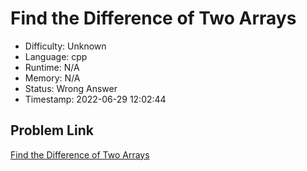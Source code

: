 # Find the Difference of Two Arrays

- Difficulty: Unknown
- Language: cpp
- Runtime: N/A
- Memory: N/A
- Status: Wrong Answer
- Timestamp: 2022-06-29 12:02:44

## Problem Link
[Find the Difference of Two Arrays](https://leetcode.com/problems/find-the-difference-of-two-arrays)

